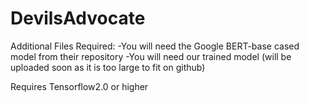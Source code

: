 # DevilsAdvocate

Additional Files Required:
-You will need the Google BERT-base cased model from their repository
-You will need our trained model (will be uploaded soon as it is too large to fit on github)

Requires Tensorflow2.0 or higher
